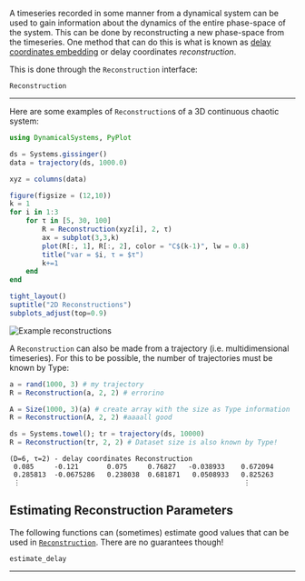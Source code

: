 A timeseries recorded in some manner from a dynamical system can be used to gain information about the dynamics of the entire phase-space of the system. This can be done by reconstructing a new phase-space from the timeseries. One method that can do this is what is known as [delay coordinates embedding](https://en.wikipedia.org/wiki/Takens%27_theorem) or delay coordinates *reconstruction*.

This is done through the `Reconstruction` interface:
```@docs
Reconstruction
```
---
Here are some examples of `Reconstruction`s of a 3D continuous chaotic system:
```julia
using DynamicalSystems, PyPlot

ds = Systems.gissinger()
data = trajectory(ds, 1000.0)

xyz = columns(data)

figure(figsize = (12,10))
k = 1
for i in 1:3
    for τ in [5, 30, 100]
        R = Reconstruction(xyz[i], 2, τ)
        ax = subplot(3,3,k)
        plot(R[:, 1], R[:, 2], color = "C$(k-1)", lw = 0.8)
        title("var = $i, τ = $τ")
        k+=1
    end
end

tight_layout()
suptitle("2D Reconstructions")
subplots_adjust(top=0.9)
```
![Example reconstructions](https://i.imgur.com/OZDBvu5.png)

A `Reconstruction` can also be made from a trajectory (i.e. multidimensional timeseries). For this to be possible, the number of trajectories must be known by Type:
```julia
a = rand(1000, 3) # my trajectory
R = Reconstruction(a, 2, 2) # errorino

A = Size(1000, 3)(a) # create array with the size as Type information
R = Reconstruction(A, 2, 2) #aaaall good

ds = Systems.towel(); tr = trajectory(ds, 10000)
R = Reconstruction(tr, 2, 2) # Dataset size is also known by Type!
```
```
(D=6, τ=2) - delay coordinates Reconstruction
 0.085     -0.121       0.075     0.76827   -0.038933    0.672094
 0.285813  -0.0675286   0.238038  0.681871   0.0508933   0.825263
 ⋮                                                       ⋮       
```

## Estimating Reconstruction Parameters
The following functions can (sometimes) estimate good values that can be used in
[`Reconstruction`](@ref). There are no guarantees though!
```@docs
estimate_delay
```
---
